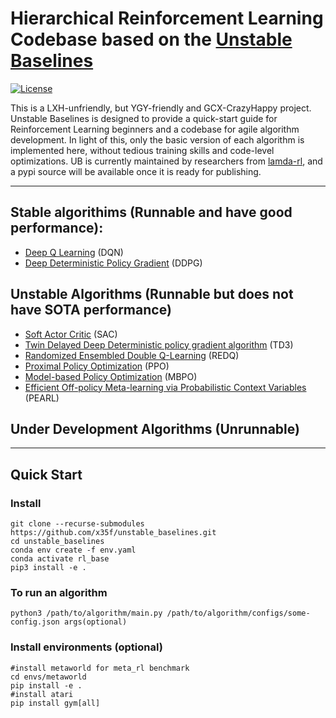 # Hierarchical Reinforcement Learning Codebase based on the [Unstable Baselines](https://github.com/x35f/unstable_baselines)

[![License](https://img.shields.io/badge/license-MIT-blue.svg)](https://github.com/mimeku/hierarchical_rl/LICENSE)

This is a LXH-unfriendly, but YGY-friendly and GCX-CrazyHappy project. Unstable Baselines is designed to provide a quick-start guide for Reinforcement Learning beginners and a codebase for agile algorithm development. In light of this, only the basic version of each algorithm is implemented here, without tedious training skills and code-level optimizations. 
UB is currently maintained by researchers from [lamda-rl](https://github.com/LAMDA-RL), and a pypi source will be available once it is ready for publishing.


---
## Stable algorithims (Runnable and have good performance):
* [Deep Q Learning](https://arxiv.org/abs/1312.5602) (DQN) 
* [Deep Deterministic Policy Gradient](https://arxiv.org/abs/1509.02971v6) (DDPG)


## Unstable Algorithms (Runnable but does not have SOTA performance)
* [Soft Actor Critic](https://arxiv.org/abs/1801.01290) (SAC)
* [Twin Delayed Deep Deterministic policy gradient algorithm](https://arxiv.org/pdf/1802.09477) (TD3)
* [Randomized Ensembled Double Q-Learning](https://arxiv.org/abs/2101.05982) (REDQ)
* [Proximal Policy Optimization](https://arxiv.org/abs/1707.06347) (PPO)
* [Model-based Policy Optimization](https://arxiv.org/abs/1906.08253) (MBPO)
* [Efficient Off-policy Meta-learning via Probabilistic Context Variables](http://arxiv.org/abs/1903.08254) (PEARL)

## Under Development Algorithms (Unrunnable)

---
## Quick Start

### Install
``` shell
git clone --recurse-submodules https://github.com/x35f/unstable_baselines.git
cd unstable_baselines
conda env create -f env.yaml 
conda activate rl_base
pip3 install -e .
```

### To run an algorithm
``` shell
python3 /path/to/algorithm/main.py /path/to/algorithm/configs/some-config.json args(optional)
```

### Install environments (optional)
``` shell
#install metaworld for meta_rl benchmark
cd envs/metaworld
pip install -e .
#install atari
pip install gym[all]
```

